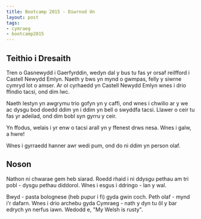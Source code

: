 ```yaml
---
title: Bootcamp 2015 - Diwrnod Un
layout: post
tags:
- cymraeg
- bootcamp2015
---
```


## Teithio i Dresaith

Tren o Gasnewydd i Gaerfyrddin, wedyn dal y bus tu fas yr orsaf reilfford i Castell Newydd Emlyn. Naeth y bws yn mynd o gwmpas, felly y siwrne cymryd lot o amser. Ar ol cyrhaedd yn Castell Newydd Emlyn wnes i drio ffindio tacsi, ond dim lwc.

Naeth Iestyn yn awgrymu trio gofyn yn y caffi, ond wnes i chwilio ar y we ac dysgu bod doedd ddim yn i ddim yn bell o swyddfa tacsi. Llawer o ceir tu fas yr adeilad, ond dim bobl syn gyrru y ceir. 

Yn ffodus, welais i yr enw o tacsi arall yn y ffenest drws nesa. Wnes i galw, a hwre!

Wnes i gyrraedd hanner awr wedi pum, ond do ni ddim yn person olaf.

## Noson

Nathon ni chwarae gem heb siarad. Roedd rhaid i ni ddysgu pethau am tri pobl - dysgu pethau diddorol. Wnes i esgus i ddringo - lan y wal. 

Bwyd - pasta bolognese (heb pupur i fi) gyda gwin coch. Peth olaf - mynd i'r dafarn. Wnes i drio archebu gyda Cymraeg - nath y dyn tu ôl y bar edrych yn nerfus iawn. Wedodd e, "My Welsh is rusty".
